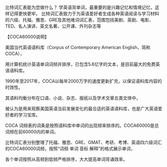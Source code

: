 比特词汇表能为您做什么？
学英语背单词，最重要的是兴趣记忆和情境记忆，这样记得更快更牢。
比特词汇表致力于为英语爱好者生成各种英语阅读与学习材料的六级、托福、雅思、GRE及其他难词词汇表，范围包括美剧、英剧、电影、TED、名人演讲、英文名著、公开课、外刊杂志等

【COCA60000说明】

美国当代英语语料库（Corpus of Contemporary American English，简称COCA），

用计算机统计英语单词词频并排序，已包含5.6亿字的文本，是目前最大的免费英语语料库。

1990年至2017年，COCA以每年2000万字的速度更新扩充，以保证语料库内容的时效性。

其语料均衡分布在口语、小说、杂志、报纸以及学术文章五类文体中，

被认为是用来观察美国英语当前发展变化的最合适的英语语料库，也是广大英语爱好者的学习宝库。

COCA 词频表的词条是按照语料库中单词的出现频率排序的。COCA60000是总词频在前60000内的单词。

比特词汇表分别整理了托福、雅思、GRE、GMAT、考研、考博、英语四六级词汇的COCA60000词频，按照“词频    单词   音标  解释”的格式展示单词，

各个单词按照从高频到低频严格排序，大大提高单词背诵效率。

